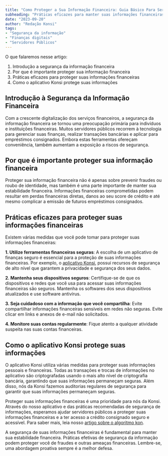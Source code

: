 ```yaml
---
title: "Como Proteger a Sua Informação Financeira: Guia Básico Para Servidores Públicos"
subheading: "Práticas eficazes para manter suas informações financeiras seguras na era digital"
date: "2023-09-20"
author: "Redação Konsi"
tags:
- "Segurança da informação"
- "Finanças digitais"
- "Servidores Públicos"
---
```


O que falaremos nesse artigo:
1. Introdução a segurança da informação financeira
2. Por que é importante proteger sua informação financeira
3. Práticas eficazes para proteger suas informações financeiras
4. Como o aplicativo Konsi protege suas informações

## Introdução à Segurança da Informação Financeira

Com a crescente digitalização dos serviços financeiros, a segurança da informação financeira se tornou uma preocupação primária para indivíduos e instituições financeiras. Muitos servidores públicos recorrem à tecnologia para gerenciar suas finanças, realizar transações bancárias e aplicar para empréstimos consignados. Embora estas ferramentas ofereçam conveniência, também aumentam a exposição a riscos de segurança.

## Por que é importante proteger sua informação financeira

Proteger sua informação financeira não é apenas sobre prevenir fraudes ou roubo de identidade, mas também é uma parte importante de manter sua estabilidade financeira. Informações financeiras comprometidas podem resultar em perdas financeiras diretas, danos ao seu score de crédito e até mesmo complicar a emissão de futuros empréstimos consignados.

## Práticas eficazes para proteger suas informações financeiras

Existem várias medidas que você pode tomar para proteger suas informações financeiras:

**1. Utilize ferramentas financeiras seguras**: A escolha de um aplicativo de finanças seguro é essencial para a proteção de suas informações financeiras. Por exemplo, o [aplicativo Konsi](https://play.google.com/store/apps/details?id=br.com.konsi&hl=en&gl=US), possui recursos de segurança de alto nível que garantem a privacidade e segurança dos seus dados.

**2. Mantenha seus dispositivos seguros**: Certifique-se de que os dispositivos e redes que você usa para acessar suas informações financeiras são seguros. Mantenha os softwares dos seus dispositivos atualizados e use software antivírus.

**3. Seja cuidadoso com a informação que você compartilha**: Evite compartilhar informações financeiras sensíveis em redes não seguras. Evite clicar em links e anexos de e-mail não solicitados.

**4. Monitore suas contas regularmente**: Fique atento a qualquer atividade suspeita nas suas contas financeiras.

## Como o aplicativo Konsi protege suas informações

O aplicativo Konsi utiliza várias medidas para proteger suas informações pessoais e financeiras. Todas as transações e trocas de informações no aplicativo são criptografadas usando o mais alto nível de criptografia bancária, garantindo que suas informações permaneçam seguras. Além disso, nós da Konsi fazemos auditorias regulares de segurança para garantir que suas informações permaneçam seguras.

Proteger suas informações financeiras é uma prioridade para nós da Konsi. Através do nosso aplicativo e das práticas recomendadas de segurança de informações, esperamos ajudar servidores públicos a proteger suas informações financeiras e a ter acesso a crédito consignado seguro e acessível. Para saber mais, leia nosso [artigo sobre o algoritmo kon](https://konsi.com.br/postagens/algoritmo-kon).

A segurança de suas informações financeiras é fundamental para manter sua estabilidade financeira. Práticas efetivas de segurança da informação podem proteger você de fraudes e outras ameaças financeiras. Lembre-se, uma abordagem proativa sempre é a melhor defesa.